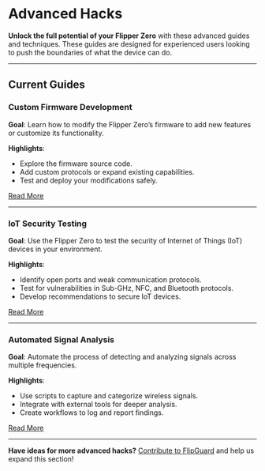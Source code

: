 # Advanced Hacks

**Unlock the full potential of your Flipper Zero** with these advanced guides and techniques. These guides are designed for experienced users looking to push the boundaries of what the device can do.

---

## Current Guides

### **Custom Firmware Development**
**Goal**: Learn how to modify the Flipper Zero’s firmware to add new features or customize its functionality.

**Highlights**:
- Explore the firmware source code.
- Add custom protocols or expand existing capabilities.
- Test and deploy your modifications safely.

[Read More](./custom-firmware-development.md)

---

### **IoT Security Testing**
**Goal**: Use the Flipper Zero to test the security of Internet of Things (IoT) devices in your environment.

**Highlights**:
- Identify open ports and weak communication protocols.
- Test for vulnerabilities in Sub-GHz, NFC, and Bluetooth protocols.
- Develop recommendations to secure IoT devices.

[Read More](./iot-security-testing.md)

---

### **Automated Signal Analysis**
**Goal**: Automate the process of detecting and analyzing signals across multiple frequencies.

**Highlights**:
- Use scripts to capture and categorize wireless signals.
- Integrate with external tools for deeper analysis.
- Create workflows to log and report findings.

[Read More](./automated-signal-analysis.md)

---

**Have ideas for more advanced hacks?** [Contribute to FlipGuard](./community-contributions.md) and help us expand this section!
